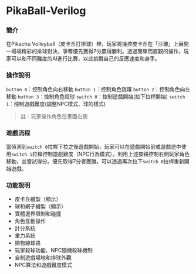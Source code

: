 # PikaBall-Verilog
### 簡介
在Pikachu Volleyball（皮卡丘打排球）裡，玩家將操控皮卡丘在「沙灘」上展開一場場精彩的排球對決，爭奪優先獲得7分贏得勝利。透過簡單而直觀的操作，玩家可以和不同難度的AI進行比賽，以此挑戰自己的反應速度和身手。

### 操作說明
`button 0`：控制角色向右移動
`button 1`：控制角色跳躍
`button 2`：控制角色向左移動
`button 3`：控制角色殺球
`switch 0`：控制遊戲開始(拉下拉桿開始)
`switch 1`：控制遊戲難度(調整NPC模式、球的樣式)
> 註：玩家操作角色在畫面右側

### 遊戲流程
當偵測到`switch 0`拉桿下拉之後遊戲開始，玩家可以在遊戲開始前或遊戲途中使用`switch 1`拉桿控制遊戲難度（NPC行為模式）。利用上述按鈕控制右側玩家角色移動，並嘗試得分。優先取得7分者獲勝。可以透過再次拉下`switch 0`拉桿重新開始遊戲。

### 功能說明
* 皮卡丘繪製（顯示）
* 球和網子繪製（顯示）
* 實體邊界限制和碰撞
* 角色互動操作
* 計分系統
* 重力系統
* 拋物線球路
* 玩家殺球功能、NPC隨機殺球機制
* 自制遊戲場地和排球外觀
* NPC算法和遊戲難度模式

